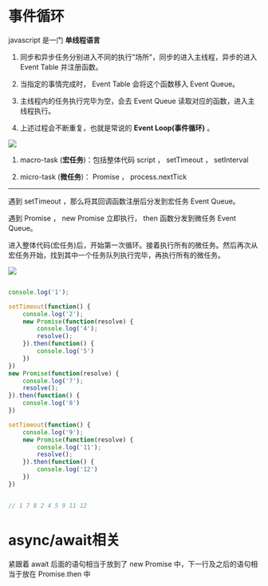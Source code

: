 # 事件循环

javascript 是一门 <b>单线程语言</b>

1. 同步和异步任务分别进入不同的执行"场所"，同步的进入主线程，异步的进入 Event Table 并注册函数。

2. 当指定的事情完成时， Event Table 会将这个函数移入 Event Queue。

3. 主线程内的任务执行完毕为空，会去 Event Queue 读取对应的函数，进入主线程执行。

4. 上述过程会不断重复，也就是常说的 <b>Event Loop(事件循环)</b> 。

![](https://gitee.com/xyzcy/blog/raw/master/src/assets/img/4.eventLoop.webp)

1. macro-task (<b>宏任务</b>)：包括整体代码 script ， setTimeout ， setInterval

2. micro-task (<b>微任务</b>)： Promise ， process.nextTick

---

遇到 setTimeout ，那么将其回调函数注册后分发到宏任务 Event Queue。  

遇到 Promise ， new Promise 立即执行， then 函数分发到微任务 Event Queue。

进入整体代码(宏任务)后，开始第一次循环。接着执行所有的微任务。然后再次从宏任务开始，找到其中一个任务队列执行完毕，再执行所有的微任务。

![](https://gitee.com/xyzcy/blog/raw/master/src/assets/img/4.eventLoop2.webp)

```javascript

console.log('1');

setTimeout(function() {
    console.log('2');
    new Promise(function(resolve) {
        console.log('4');
        resolve();
    }).then(function() {
        console.log('5')
    })
})
new Promise(function(resolve) {
    console.log('7');
    resolve();
}).then(function() {
    console.log('8')
})

setTimeout(function() {
    console.log('9');
    new Promise(function(resolve) {
        console.log('11');
        resolve();
    }).then(function() {
        console.log('12')
    })
})


// 1 7 8 2 4 5 9 11 12

```

# async/await相关

紧跟着 await 后面的语句相当于放到了 new Promise 中，下一行及之后的语句相当于放在 Promise.then 中